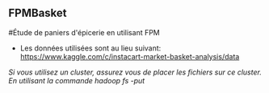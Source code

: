 ## FPMBasket
#Étude de paniers d'épicerie en utilisant FPM

* Les données utilisées sont au lieu suivant:
	https://www.kaggle.com/c/instacart-market-basket-analysis/data

*Si vous utilisez un cluster, assurez vous de placer les fichiers sur ce cluster. En utilisant la commande hadoop fs -put <local> <cluster>*


